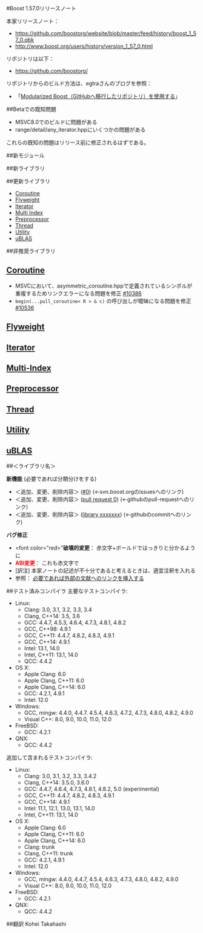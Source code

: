 #Boost 1.57.0リリースノート

本家リリースノート：
- https://github.com/boostorg/website/blob/master/feed/history/boost_1_57_0.qbk
- http://www.boost.org/users/history/version_1_57_0.html


リポジトリは以下：

- https://github.com/boostorg/


リポジトリからのビルド方法は、egtraさんのブログを参照：

- 「[Modularized Boost（GitHubへ移行したリポジトリ）を使用する](http://dev.activebasic.com/egtra/2013/12/03/620/)」

##Betaでの既知問題
- MSVC8.0でのビルドに問題がある
- range/detail/any_iterator.hppにいくつかの問題がある

これらの既知の問題はリリース前に修正されるはずである。

##新モジュール


##新ライブラリ


##更新ライブラリ

- [Coroutine](#coroutine)
- [Flyweight](#flyweight)
- [Iterator](#iterator)
- [Multi Index](#multi-index)
- [Preprocessor](#preprocessor)
- [Thread](#thread)
- [Utility](#utility)
- [uBLAS](#ublas)


##非推奨ライブラリ


## <a name="coroutine" href="coroutine">Coroutine</a>

- MSVCにおいて、asymmetric_coroutine.hppで定義されているシンボルが重複するためリンクエラーになる問題を修正 [#10386](https://svn.boost.org/trac/boost/ticket/10386)
- `begin(...pull_coroutine< R > & c)` の呼び出しが曖昧になる問題を修正 [#10536](https://svn.boost.org/trac/boost/ticket/10536)


## <a name="flyweight" href="flyweight">Flyweight</a>

## <a name="iterator" href="iterator">Iterator</a>

## <a name="multi-index" href="multi-index">Multi-Index</a>

## <a name="preprocessor" href="preprocessor">Preprocessor</a>

## <a name="thread" href="thread">Thread</a>

## <a name="utility" href="utility">Utility</a>

## <a name="ublas" href="ublas">uBLAS</a>

##＜ライブラリ名＞

**新機能** (必要であれば分類分けをする)
- ＜追加、変更、削除内容＞ ([#0](https://svn.boost.org/trac/boost/ticket/0)) (←svn.boost.orgのissuesへのリンク)
- ＜追加、変更、削除内容＞ ([pull request 0](https://github.com/boostorg/library/pull/0)) (←githubのpull-requestへのリンク)
- ＜追加、変更、削除内容＞ ([library xxxxxxx](https://github.com/boostorg/library/commit/xxxxxxx)) (←githubのcommitへのリンク)

**バグ修正**
- <font color="red>"**破壊的変更**</font>： 赤文字+ボールドではっきりと分かるように
- <font color="red">**ABI変更**</font>： これも赤文字で
- [訳注] 本家ノートの記述が不十分であると考えるときは、適宜注釈を入れる
- 参照： [必要であれば外部の文献へのリンクを挿入する](http://blog.example.com/path/to/references)


##テスト済みコンパイラ
主要なテストコンパイラ:

- Linux:
	- Clang: 3.0, 3.1, 3.2, 3.3, 3.4
	- Clang, C++14: 3.5, 3.6
	- GCC: 4.4.7, 4.5.3, 4.6.4, 4.7.3, 4.8.1, 4.8.2
	- GCC, C++98: 4.9.1
	- GCC, C++11: 4.4.7, 4.8.2, 4.8.3, 4.9.1
	- GCC, C++14: 4.9.1
	- Intel: 13.1, 14.0
	- Intel, C++11: 13.1, 14.0
	- QCC: 4.4.2
- OS X:
	- Apple Clang: 6.0
	- Apple Clang, C++11: 6.0
	- Apple Clang, C++14: 6.0
	- GCC: 4.2.1, 4.9.1
	- Intel: 12.0
- Windows:
	- GCC, mingw: 4.4.0, 4.4.7. 4.5.4, 4.6.3, 4.7.2, 4.7.3, 4.8.0, 4.8.2, 4.9.0
	- Visual C++: 8.0, 9.0, 10.0, 11.0, 12.0
- FreeBSD:
	- GCC: 4.2.1
- QNX:
	- QCC: 4.4.2

追加して含まれるテストコンパイラ:

- Linux:
	- Clang: 3.0, 3.1, 3.2, 3.3, 3.4.2
	- Clang, C++14: 3.5.0, 3.6.0
	- GCC: 4.4.7, 4.6.4, 4.7.3, 4.8.1, 4.8.2, 5.0 (experimental)
	- GCC, C++11: 4.4.7, 4.8.2, 4.8.3, 4.9.1
	- GCC, C++14: 4.9.1
	- Intel: 11.1, 12.1, 13.0, 13.1, 14.0
	- Intel, C++11: 13.1, 14.0
- OS X:
	- Apple Clang: 6.0
	- Apple Clang, C++11: 6.0
	- Apple Clang, C++14: 6.0
	- Clang: trunk
	- Clang, C++11: trunk
	- GCC: 4.2.1, 4.9.1
	- Intel: 12.0
- Windows:
	- GCC, mingw: 4.4.0, 4.4.7, 4.5.4, 4.6.3, 4.7.3, 4.8.0, 4.8.2, 4.9.0
	- Visual C++: 8.0, 9.0, 10.0, 11.0, 12.0
- FreeBSD:
	- GCC: 4.2.1
- QNX:
	- QCC: 4.4.2

##翻訳
Kohei Takahashi

